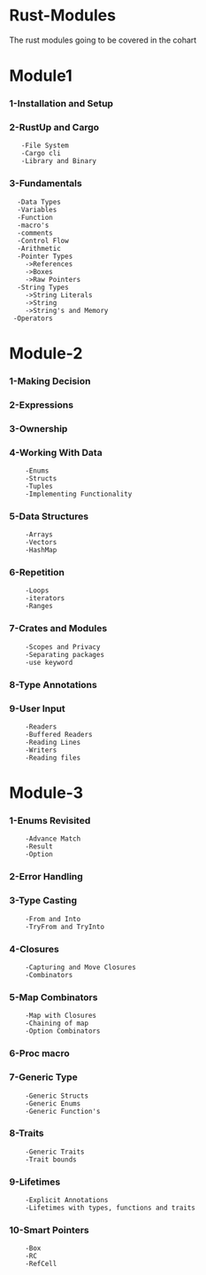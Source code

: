 # Rust-Modules
The rust modules going to be covered in the cohart 

# Module1
   ### 1-Installation and Setup 
   ### 2-RustUp and Cargo 
       -File System 
       -Cargo cli 
       -Library and Binary 

   ### 3-Fundamentals 
      -Data Types
      -Variables
      -Function  
      -macro's 
      -comments
      -Control Flow
      -Arithmetic
      -Pointer Types
        ->References 
        ->Boxes
        ->Raw Pointers
      -String Types
        ->String Literals
        ->String
        ->String's and Memory
     -Operators

# Module-2
   ### 1-Making Decision
   ### 2-Expressions
   ### 3-Ownership
   ### 4-Working With Data
        -Enums
        -Structs
        -Tuples
        -Implementing Functionality
  ### 5-Data Structures
        -Arrays
        -Vectors
        -HashMap 
  ### 6-Repetition
        -Loops 
        -iterators
        -Ranges
  ### 7-Crates and Modules
        -Scopes and Privacy
        -Separating packages
        -use keyword
  ### 8-Type Annotations
  ### 9-User Input 
        -Readers
        -Buffered Readers
        -Reading Lines
        -Writers
        -Reading files


# Module-3  
  ### 1-Enums Revisited 
        -Advance Match 
        -Result
        -Option 
  ### 2-Error Handling
  ### 3-Type Casting 
        -From and Into
        -TryFrom and TryInto
  ### 4-Closures 
        -Capturing and Move Closures
        -Combinators
  ### 5-Map Combinators
        -Map with Closures
        -Chaining of map 
        -Option Combinators
  ### 6-Proc macro
  ### 7-Generic Type
        -Generic Structs
        -Generic Enums 
        -Generic Function's 
  ### 8-Traits 
        -Generic Traits 
        -Trait bounds
  ### 9-Lifetimes 
        -Explicit Annotations
        -Lifetimes with types, functions and traits
  ### 10-Smart Pointers
        -Box
        -RC 
        -RefCell


    
        